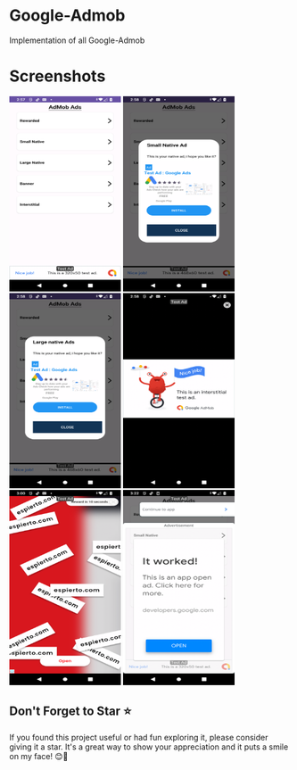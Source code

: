 # Google-Admob
Implementation of all Google-Admob

# Screenshots
<img width="200" height="350" src="screenshots/Screenshot_20231009-145722.png" alt="Image" >  <img width="200" height="350" src="screenshots/Screenshot_20231009-145820.png" alt="Image" >  <img width="200" height="350" src="screenshots/Screenshot_20231009-145828.png" alt="Image" >  <img width="200" height="350" src="screenshots/Screenshot_20231009-145835.png" alt="Image" >  <img width="200" height="350" src="screenshots/Screenshot_20231009-150013.png" alt="Image" >  <img width="200" height="350" src="screenshots/Screenshot_20231012-152203.png" alt="Image" >

## Don't Forget to Star ⭐

If you found this project useful or had fun exploring it, please consider giving it a star. It's a great way to show your appreciation and it puts a smile on my face! 😊🌟








